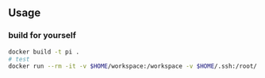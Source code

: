 ## Usage

### build for yourself

```bash
docker build -t pi .
# test
docker run --rm -it -v $HOME/workspace:/workspace -v $HOME/.ssh:/root/.ssh pi:latest
```
